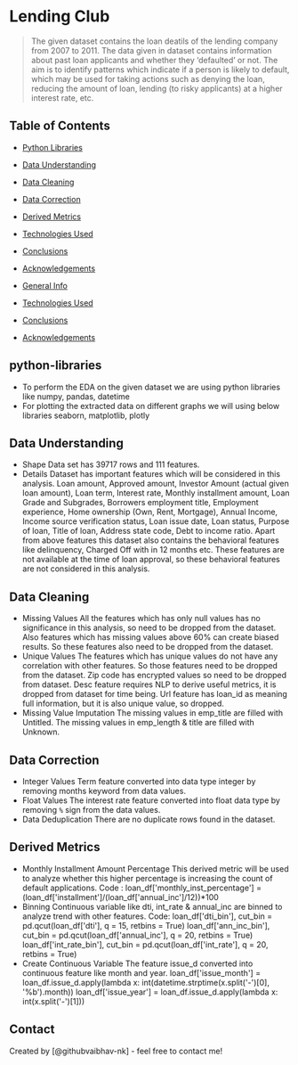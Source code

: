 # Lending Club
> The given dataset contains the loan deatils of the lending company from 2007 to 2011. The data given in dataset contains information about past loan applicants and whether they ‘defaulted’ or not. The aim is to identify patterns which indicate if a person is likely to default, which may be used for taking actions such as denying the loan, reducing the amount of loan, lending (to risky applicants) at a higher interest rate, etc.


## Table of Contents
* [Python Libraries](#python-libraries)
* [Data Understanding](#data-Understanding)
* [Data Cleaning](#Data-Cleaning)
* [Data Correction](#Data-Correction)

* [Derived Metrics](#Derived-Metrics)
* [Technologies Used](#technologies-used)
* [Conclusions](#conclusions)
* [Acknowledgements](#acknowledgements)
* [General Info](#general-information)
* [Technologies Used](#technologies-used)
* [Conclusions](#conclusions)
* [Acknowledgements](#acknowledgements)

<!-- You can include any other section that is pertinent to your problem -->

## python-libraries
- To perform the EDA on the given dataset we are using python libraries like
  numpy, pandas, datetime
- For plotting the extracted data on different graphs we will using below libraries
  seaborn, matplotlib, plotly

<!-- You don't have to answer all the questions - just the ones relevant to your project. -->

## Data Understanding
- Shape
  Data set has 39717 rows and 111 features.
- Details
  Dataset has important features which will be considered in this analysis.
  Loan amount, Approved amount, Investor Amount (actual given loan amount), Loan term, Interest rate, Monthly installment amount, Loan Grade and Subgrades,         Borrowers employment title, Employment experience, Home ownership (Own, Rent, Mortgage), Annual Income, Income source verification status, Loan issue date, Loan   status, Purpose of loan, Title of loan, Address state code, Debt to income ratio.
  Apart from above features this dataset also contains the behavioral features like delinquency,  Charged Off with in 12 months etc. These features are not         available at the time of loan approval, so these behavioral features are not considered in this analysis.

<!-- You don't have to answer all the questions - just the ones relevant to your project. -->


## Data Cleaning
- Missing Values
  All the features which has only null values has no significance in this analysis, so need to be dropped from the dataset.
  Also features which has missing values above 60% can create biased results. So these features also need to be dropped from the dataset.
- Unique Values
  The features which has unique values do not have any correlation with other features. So those features need to be dropped from the dataset.
  Zip code has encrypted values so need to be dropped from dataset.
  Desc feature requires NLP to derive useful metrics, it is dropped from dataset for time being.
  Url feature has loan_id as meaning full information, but it is also unique value, so dropped.
- Missing Value Imputation
  The missing values in emp_title are filled with Untitled.
  The missing values in emp_length & title are filled with Unknown.
<!-- As the libraries versions keep on changing, it is recommended to mention the version of library used in this project -->

## Data Correction
- Integer Values
  Term feature converted into data type integer by removing months keyword from data values.
- Float Values
  The interest rate feature converted into float data type by removing `%` sign from the data values.
- Data Deduplication
  There are no duplicate rows found in the dataset.

## Derived Metrics
- Monthly Installment Amount Percentage
  This derived metric will be used to analyze whether this higher percentage is increasing the count of default applications.
  Code :
  loan_df['monthly_inst_percentage'] = (loan_df['installment']/(loan_df['annual_inc']/12))*100
- Binning
  Continuous variable like dti, int_rate & annual_inc are binned to analyze trend with other features.
  Code:
  loan_df['dti_bin'], cut_bin = pd.qcut(loan_df['dti'], q = 15, retbins = True)
  loan_df['ann_inc_bin'], cut_bin = pd.qcut(loan_df['annual_inc'], q = 20, retbins = True)
  loan_df['int_rate_bin'], cut_bin = pd.qcut(loan_df['int_rate'], q = 20, retbins = True)
- Create Continuous Variable
  The feature issue_d converted into continuous feature like month and year.
  loan_df['issue_month'] = loan_df.issue_d.apply(lambda x: int(datetime.strptime(x.split('-')[0], '%b').month))
  loan_df['issue_year'] = loan_df.issue_d.apply(lambda x: int(x.split('-')[1]))


## Contact
Created by [@githubvaibhav-nk] - feel free to contact me!


<!-- Optional -->
<!-- ## License -->
<!-- This project is open source and available under the [... License](). -->

<!-- You don't have to include all sections - just the one's relevant to your project -->
